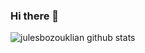### Hi there 👋
![julesbozouklian github stats](https://github-readme-stats.vercel.app/api?username=julesbozouklian&show_icons=true&theme=radical)
<!--
**julesbozouklian/julesbozouklian** is a ✨ _special_ ✨ repository because its `README.md` (this file) appears on your GitHub profile.

Here are some ideas to get you started:

- 🔭 I’m currently working on ...
- 🌱 I’m currently learning ...
- 👯 I’m looking to collaborate on ...
- 🤔 I’m looking for help with ...
- 💬 Ask me about ...
- 📫 How to reach me: ...
- 😄 Pronouns: ...
- ⚡ Fun fact: ...
-->
